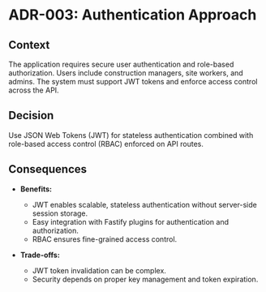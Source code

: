 # ADR-003: Authentication Approach

## Context

The application requires secure user authentication and role-based authorization. Users include construction managers, site workers, and admins. The system must support JWT tokens and enforce access control across the API.

## Decision

Use JSON Web Tokens (JWT) for stateless authentication combined with role-based access control (RBAC) enforced on API routes.

## Consequences

- **Benefits:**
  - JWT enables scalable, stateless authentication without server-side session storage.
  - Easy integration with Fastify plugins for authentication and authorization.
  - RBAC ensures fine-grained access control.

- **Trade-offs:**
  - JWT token invalidation can be complex.
  - Security depends on proper key management and token expiration.
